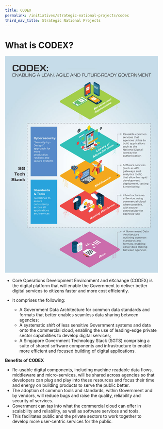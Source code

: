 ```yaml
---
title: CODEX
permalink: /initiatives/strategic-national-projects/codex
third_nav_title: Strategic National Projects
---
```

# What is CODEX?

![CODEX infograhic](/images/initiatives/CODEX.jpeg)


-   Core Operations Development Environment and eXchange (CODEX) is the digital platform that will enable the Government to deliver better digital services to citizens faster and more cost efficiently.
-   It comprises the following:

	* A Government Data Architecture for common data standards and formats that better enables seamless data sharing between agencies;
	* A systematic shift of less sensitive Government systems and data onto the commercial cloud, enabling the use of leading-edge private sector capabilities to develop digital services;
	* A Singapore Government Technology Stack (SGTS) comprising a suite of shared software components and infrastructure to enable more efficient and focused building of digital applications.

**Benefits of CODEX**

-   Re-usable digital components, including machine readable data flows, middleware and micro-services, will be shared across agencies so that developers can plug and play into these resources and focus their time and energy on building products to serve the public better.
-   The adoption of common tools and standards, within Government and by vendors, will reduce bugs and raise the quality, reliability and security of services.
-   Government can tap into what the commercial cloud can offer in scalability and reliability, as well as software services and tools.
-   This facilitates public and the private sectors to work together to develop more user-centric services for the public.